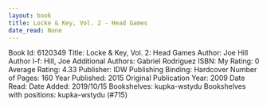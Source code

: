 ```yaml
---
layout: book
title: Locke & Key, Vol. 2 - Head Games
date_read: None
---
```


Book Id: 6120349
Title: Locke & Key, Vol. 2: Head Games
Author: Joe Hill
Author l-f: Hill, Joe
Additional Authors: Gabriel Rodríguez
ISBN: 
My Rating: 0
Average Rating: 4.33
Publisher: IDW Publishing
Binding: Hardcover
Number of Pages: 160
Year Published: 2015
Original Publication Year: 2009
Date Read: 
Date Added: 2019/10/15
Bookshelves: kupka-wstydu
Bookshelves with positions: kupka-wstydu (#715)

